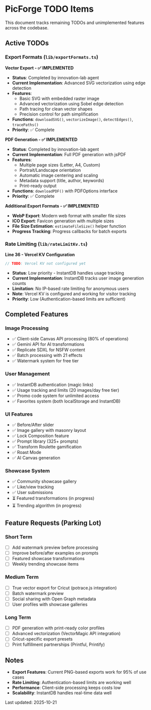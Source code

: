 # PicForge TODO Items

This document tracks remaining TODOs and unimplemented features across the codebase.

## Active TODOs

### Export Formats (`lib/exportFormats.ts`)

**Vector Export - ✅ IMPLEMENTED**
- **Status**: Completed by innovation-lab agent
- **Current Implementation**: Advanced SVG vectorization using edge detection
- **Features**:
  - Basic SVG with embedded raster image
  - Advanced vectorization using Sobel edge detection
  - Path tracing for clean vector shapes
  - Precision control for path simplification
- **Functions**: `downloadSVG()`, `vectorizeImage()`, `detectEdges()`, `tracePaths()`
- **Priority**: ✅ Complete

**PDF Generation - ✅ IMPLEMENTED**
- **Status**: Completed by innovation-lab agent
- **Current Implementation**: Full PDF generation with jsPDF
- **Features**:
  - Multiple page sizes (Letter, A4, Custom)
  - Portrait/Landscape orientation
  - Automatic image centering and scaling
  - Metadata support (title, author, keywords)
  - Print-ready output
- **Functions**: `downloadPDF()` with PDFOptions interface
- **Priority**: ✅ Complete

**Additional Export Formats - ✅ IMPLEMENTED**
- **WebP Export**: Modern web format with smaller file sizes
- **ICO Export**: Favicon generation with multiple sizes
- **File Size Estimation**: `estimateFileSize()` helper function
- **Progress Tracking**: Progress callbacks for batch exports

### Rate Limiting (`lib/rateLimitKv.ts`)

**Line 36 - Vercel KV Configuration**
```typescript
// TODO: Vercel KV not configured yet
```
- **Status**: Low priority - InstantDB handles usage tracking
- **Current Implementation**: InstantDB tracks user image generation counts
- **Limitation**: No IP-based rate limiting for anonymous users
- **Note**: Vercel KV is configured and working for visitor tracking
- **Priority**: Low (Authentication-based limits are sufficient)

## Completed Features

### Image Processing
- ✅ Client-side Canvas API processing (80% of operations)
- ✅ Gemini API for AI transformations
- ✅ Replicate SDXL for NSFW content
- ✅ Batch processing with 21 effects
- ✅ Watermark system for free tier

### User Management
- ✅ InstantDB authentication (magic links)
- ✅ Usage tracking and limits (20 images/day free tier)
- ✅ Promo code system for unlimited access
- ✅ Favorites system (both localStorage and InstantDB)

### UI Features
- ✅ Before/After slider
- ✅ Image gallery with masonry layout
- ✅ Lock Composition feature
- ✅ Prompt library (325+ prompts)
- ✅ Transform Roulette gamification
- ✅ Roast Mode
- ✅ AI Canvas generation

### Showcase System
- ✅ Community showcase gallery
- ✅ Like/view tracking
- ✅ User submissions
- ⏳ Featured transformations (in progress)
- ⏳ Trending algorithm (in progress)

## Feature Requests (Parking Lot)

### Short Term
- [ ] Add watermark preview before processing
- [ ] Improve before/after examples on prompts
- [ ] Featured showcase transformations
- [ ] Weekly trending showcase items

### Medium Term
- [ ] True vector export for Cricut (potrace.js integration)
- [ ] Batch watermark preview
- [ ] Social sharing with Open Graph metadata
- [ ] User profiles with showcase galleries

### Long Term
- [ ] PDF generation with print-ready color profiles
- [ ] Advanced vectorization (VectorMagic API integration)
- [ ] Cricut-specific export presets
- [ ] Print fulfillment partnerships (Printful, Printify)

## Notes

- **Export Features**: Current PNG-based exports work for 95% of use cases
- **Rate Limiting**: Authentication-based limits are working well
- **Performance**: Client-side processing keeps costs low
- **Scalability**: InstantDB handles real-time data well

Last updated: 2025-10-21
